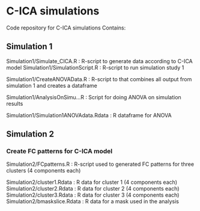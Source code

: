 # C-ICA simulations
Code repository for C-ICA simulations
Contains:


## Simulation 1
Simulation1/Simulate_CICA.R       : R-script to generate data according to C-ICA model
Simulation1/SimulationScript.R    : R-script to run simulation study 1 

Simulation1/CreateANOVAData.R     : R-script to that combines all output from simulation 1 and creates a dataframe

Simulation1/AnalysisOnSimu...R    : Script for doing ANOVA on simulation results

Simulation1/Simulation1ANOVAdata.Rdata  : R dataframe for ANOVA


## Simulation 2

### Create FC patterns for C-ICA model

Simulation2/FCpatterns.R          : R-script used to generated FC patterns for three clusters (4 components each)

Simulation2/cluster1.Rdata        : R data for cluster 1 (4 components each)
Simulation2/cluster2.Rdata        : R data for cluster 2 (4 components each)
Simulation2/cluster3.Rdata        : R data for cluster 3 (4 components each)
Simulation2/bmaskslice.Rdata      : R data for a mask used in the analysis
